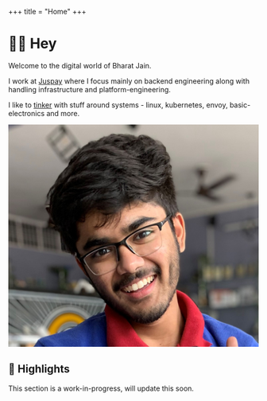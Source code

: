 +++
title = "Home"
+++

# 👋🏽 Hey

<div class="home-container">

  <div class="home-content">

Welcome to the digital world of Bharat Jain. 


I work at [Juspay](https://juspay.in/) where I focus mainly on backend engineering along with handling infrastructure and platform-engineering.

I like to [tinker](https://github.com/BharatKJain) with stuff around systems - linux, kubernetes, envoy, basic-electronics and more.

  </div>

  <div class="home-image">
    <img src="/images/self_image.jpg" alt="Profile Image" class="img-rounded" />
  </div>

</div>

## 🔖 Highlights

This section is a work-in-progress, will update this soon.

